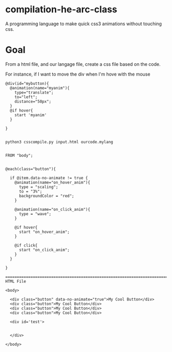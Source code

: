 # compilation-he-arc-class
A programming language to make quick css3 animations without touching css.


# Goal
From a html file, and our langage file, create a css file based on the code.

For instance, if I want to move the div when I'm hove with the mouse


```
@div(id="mybutton){
  @animation(name="myanim"){
    type="translate";
    to="left";
    distance="50px";  
  }
  @if hover{
    start 'myanim'
  }

}


python3 csscompile.py input.html ourcode.mylang


```




```
FROM "body";


@each(class="button"){

  if @item.data-no-animate != true {
    @animation(name="on_hover_anim"){
      type = "scaling";
      to = "3%";
      backgroundColor = "red";
    }

    @animation(name="on_click_anim"){
      type = "wave";
    }
    
    @if hover{
      start "on_hover_anim";
    }

    @if click{
      start "on_click_anim";
    }
  }

}

===============================================================================
HTML File

<body>

  <div class="button" data-no-animate="true">My Cool Button</div>
  <div class="button">My Cool Button</div>
  <div class="button">My Cool Button</div>
  <div class="button">My Cool Button</div>

  <div id='test'>


  </div>

</body>



```
